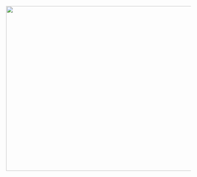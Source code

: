 <img src="https://user-images.githubusercontent.com/18434405/208103252-5e394379-4b38-4bd4-8c04-e6bbe3f1fd88.gif" width="1200" height="450"/>

<!--
**Hiccup246/Hiccup246** is a ✨ _special_ ✨ repository because its `README.md` (this file) appears on your GitHub profile.
